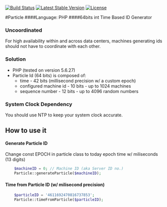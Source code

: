 [![Build Status](https://travis-ci.org/sschiau/Particle.svg?branch=master)](https://travis-ci.org/sschiau/Particle)
[![Latest Stable Version](https://poser.pugx.org/sschiau/particle/v/stable)](https://packagist.org/packages/sschiau/particle)
[![License](https://poser.pugx.org/sschiau/particle/license)](https://packagist.org/packages/sschiau/particle)

#Particle
####Language: PHP
####64bits int Time Based ID Generator

### Uncoordinated
For high availability within and across data centers, machines generating ids should not have to coordinate with each other.

### Solution
* PHP (tested on version 5.6.27)
* Particle Id (64 bits) is composed of:
  * time - 42 bits (millisecond precision w/ a custom epoch)
  * configured machine id - 10 bits - up to 1024 machines
  * sequence number - 12 bits - up to 4096 random numbers

### System Clock Dependency
You should use NTP to keep your system clock accurate.

## How to use it
#### Generate Particle ID
Change const EPOCH in particle class to today epoch time w/ miliseconds (13 digits)

```PHP
	$machineID = 0; // Machine ID (aka Server ID no.)
	Particle::generateParticle($machineID);
```

#### Time from Particle ID (w/ milisecond precision)
```PHP
	$particleID = '4611692470816737853';
	Particle::timeFromParticle($particleID);
```
